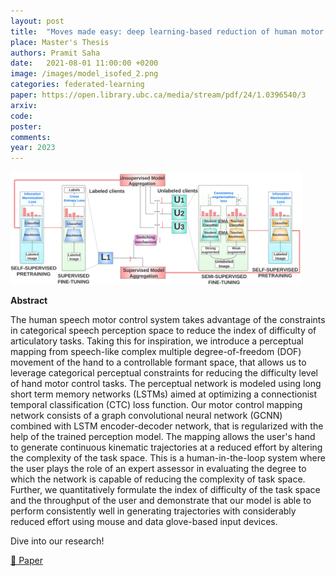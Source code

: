 ```yaml
---
layout: post
title:  "Moves made easy: deep learning-based reduction of human motor control efforts leveraging categorical perceptual constraint"
place: Master's Thesis
authors: Pramit Saha
date:   2021-08-01 11:00:00 +0200
image: /images/model_isofed_2.png
categories: federated-learning
paper: https://open.library.ubc.ca/media/stream/pdf/24/1.0396540/3
arxiv:
code: 
poster: 
comments:
year: 2023 
---
```


<style>
@media (max-width: 1000px) {
    .container {
        flex-direction: column;
        align-items: left;
    }
</style>


<div class="container" style="display: flex; align-items: center;">
    <div class="image" style="flex: 1; margin-right: 1cm;">
        <img src="/images/model_isofed_2.png" alt="Image" style="max-width:100%; height:auto;">
    </div>
</div>

**Abstract**

The human speech motor control system takes advantage of the constraints in categorical speech perception space to reduce the index of difficulty of articulatory tasks. Taking this for inspiration, we introduce a perceptual mapping from speech-like complex multiple degree-of-freedom (DOF) movement of the hand to a controllable formant space, that allows us to leverage categorical perceptual constraints for reducing the difficulty level of hand motor control tasks. The perceptual network is modeled using long short term memory networks (LSTMs) aimed at optimizing a connectionist temporal classification (CTC) loss function. Our motor control mapping network consists of a graph convolutional neural network (GCNN) combined with LSTM encoder-decoder network, that is regularized with the help of the trained perception model. The mapping allows the user's hand to generate continuous kinematic trajectories at a reduced effort by altering the complexity of the task space. This is a human-in-the-loop system where the user plays the role of an expert assessor in evaluating the degree to which the network is capable of reducing the complexity of task space. Further, we quantitatively formulate the index of difficulty of the task space and the throughput of the user and demonstrate that our model is able to perform consistently well in generating trajectories with considerably reduced effort using mouse and data glove-based input devices.

Dive into our research!

<a href="https://open.library.ubc.ca/media/stream/pdf/24/1.0396540/3">&#x1F4C4; Paper</a> 
